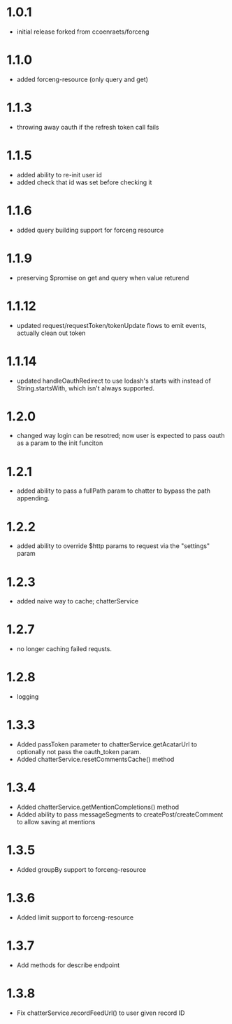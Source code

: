 # 1.0.1
- initial release forked from ccoenraets/forceng

# 1.1.0
- added forceng-resource (only query and get)

# 1.1.3
- throwing away oauth if the refresh token call fails

# 1.1.5
- added ability to re-init user id
- added check that id was set before checking it

# 1.1.6
- added query building support for forceng resource

# 1.1.9
- preserving $promise on get and query when value returend

# 1.1.12
- updated request/requestToken/tokenUpdate flows to emit events,
  actually clean out token

# 1.1.14
- updated handleOauthRedirect to use lodash's starts with instead of
  String.startsWith, which isn't always supported.

# 1.2.0
- changed way login can be resotred; now user is expected
  to pass oauth as a param to the init funciton

# 1.2.1
- added ability to pass a fullPath param to chatter to bypass the
  path appending.

# 1.2.2
- added ability to override $http params to request via the "settings" param

# 1.2.3
- added naive way to cache; chatterService

# 1.2.7
- no longer caching failed requsts.

# 1.2.8
- logging

# 1.3.3
- Added passToken parameter to chatterService.getAcatarUrl to optionally
  not pass the oauth_token param.
- Added chatterService.resetCommentsCache() method

# 1.3.4
- Added chatterService.getMentionCompletions() method
- Added ability to pass messageSegments to createPost/createComment to allow
  saving at mentions

# 1.3.5
- Added groupBy support to forceng-resource

# 1.3.6
- Added limit support to forceng-resource

# 1.3.7
- Add methods for describe endpoint

# 1.3.8
- Fix chatterService.recordFeedUrl() to user given record ID
